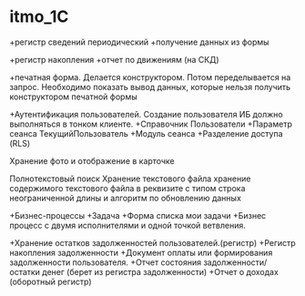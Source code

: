 # itmo_1C

+регистр сведений периодический
+получение данных из формы

+регистр накопления
+отчет по движениям (на СКД)

+печатная форма. Делается конструктором. Потом переделывается на запрос. Необходимо показать вывод данных, которые нельзя получить конструктором печатной формы

+Аутентификация пользователей. Создание пользователя ИБ должно выполняться в тонком клиенте.
+Справочник Пользователи
+Параметр сеанса ТекущийПользователь
+Модуль сеанса
+Разделение доступа (RLS) 

Хранение фото и отображение в карточке

Полнотекстовый поиск
	Хранение текстового файла
	хранение содержимого текстового файла в реквизите с типом строка неограниченной длины и алгоритм по обновлению данных

+Бизнес-процессы
+Задача 
+Форма списка мои задачи
+Бизнес процесс с двумя исполнителями и одной точкой ветвления.

+Хранение остатков задолженностей пользователей.(регистр)
+Регистр накопления задолженности
+Документ оплаты или формирования задолженности пользователя.
+Отчет состояния задолженности/остатки денег (берет из регистра задолженности)
+Отчет о доходах (оборотный регистр)
